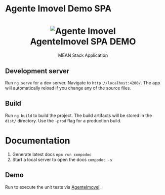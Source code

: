 # Agente Imovel Demo SPA

<h1 align=center>
<img alt="Agente Imovel" src="https://github.com/isaklafleur/project1-whac-a-mole/blob/master/images/guacamole-whack-a-mole-game.png">
  <br>
  AgenteImovel SPA DEMO</h1>

<p align=center>MEAN Stack Application</p>

## Development server

Run `ng serve` for a dev server. Navigate to `http://localhost:4200/`. The app will automatically reload if you change any of the source files.

## Build

Run `ng build` to build the project. The build artifacts will be stored in the `dist/` directory. Use the `-prod` flag for a production build.

# Documentation

1. Generate latest docs `npm run compodoc`
2. Start a local server to open the docs `compodoc -s`

## Demo

Run  to execute the unit tests via [AgenteImovel](https://agente.herokuapp.com).
